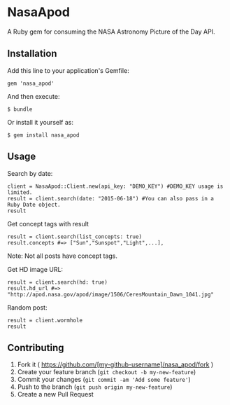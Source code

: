 # NasaApod

A Ruby gem for consuming the NASA Astronomy Picture of the Day API. 

## Installation

Add this line to your application's Gemfile:

    gem 'nasa_apod'

And then execute:

    $ bundle

Or install it yourself as:

    $ gem install nasa_apod

## Usage

Search by date:
```
client = NasaApod::Client.new(api_key: "DEMO_KEY") #DEMO_KEY usage is limited.
result = client.search(date: "2015-06-18") #You can also pass in a Ruby Date object. 
result
```

Get concept tags with result
```
result = client.search(list_concepts: true) 
result.concepts #=> ["Sun","Sunspot","Light",...],
```
Note: Not all posts have concept tags.

Get HD image URL:

```
result = client.search(hd: true) 
result.hd_url #=> "http://apod.nasa.gov/apod/image/1506/CeresMountain_Dawn_1041.jpg"
```

Random post:
```
result = client.wormhole
result
```

## Contributing

1. Fork it ( https://github.com/[my-github-username]/nasa_apod/fork )
2. Create your feature branch (`git checkout -b my-new-feature`)
3. Commit your changes (`git commit -am 'Add some feature'`)
4. Push to the branch (`git push origin my-new-feature`)
5. Create a new Pull Request
